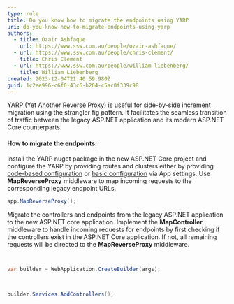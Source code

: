```yaml
---
type: rule
title: Do you know how to migrate the endpoints using YARP
uri: do-you-know-how-to-migrate-endpoints-using-yarp
authors:
  - title: Ozair Ashfaque
    url: https://www.ssw.com.au/people/ozair-ashfaque/
  - url: https://www.ssw.com.au/people/chris-clement/
    title: Chris Clement
  - url: https://www.ssw.com.au/people/william-liebenberg/
    title: William Liebenberg
created: 2023-12-04T21:40:59.980Z
guid: 1c2ee996-c6f0-43c6-b204-c5ac0f339c98
---
```

YARP (Yet Another Reverse Proxy) is useful for side-by-side increment migration using the strangler fig pattern.  It facilitates the seamless transition of traffic between the legacy ASP.NET application and its modern ASP.NET Core counterparts.
<!--endintro-->
#### How to migrate the endpoints:
Install the YARP nuget package in the new ASP.NET Core project and configure the YARP by providing routes and clusters either by providing [code-based configuration](https://www.ssw.com.au/rules/do-you-know-how-to-configure-yarp/#code-based-configuration-recommended) or [basic configuration](https://www.ssw.com.au/rules/do-you-know-how-to-configure-yarp/#basic-configuration) via App settings. 
Use **MapReverseProxy** middleware to map incoming requests to the corresponding legacy endpoint URLs.
```csharp
app.MapReverseProxy();
```
Migrate the controllers and endpoints from the legacy ASP.NET application to the new ASP.NET core application. Implement the **MapController** middleware to handle incoming requests for endpoints by first checking if the controllers exist in the ASP.NET Core application. If not, all remaining requests will be directed to the **MapReverseProxy** middleware.
```csharp


var builder = WebApplication.CreateBuilder(args);



builder.Services.AddControllers();
```   
        
